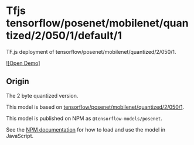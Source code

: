 # Tfjs tensorflow/posenet/mobilenet/quantized/2/050/1/default/1
TF.js deployment of tensorflow/posenet/mobilenet/quantized/2/050/1.

<!-- asset-path: legacy -->
<!-- parent-model: tensorflow/posenet/mobilenet/quantized/2/050/1 -->

[![Open Demo]](https://teachablemachine.withgoogle.com/train/pose)

## Origin
The 2 byte quantized version.

This model is based on [tensorflow/posenet/mobilenet/quantized/2/050/1](https://tfhub.dev/tensorflow/posenet/mobilenet/quantized/2/050/1).

This model is published on NPM as `@tensorflow-models/posenet`.

See the [NPM documentation](https://www.npmjs.com/package/@tensorflow-models/posenet)
for how to load and use the model in JavaScript.
